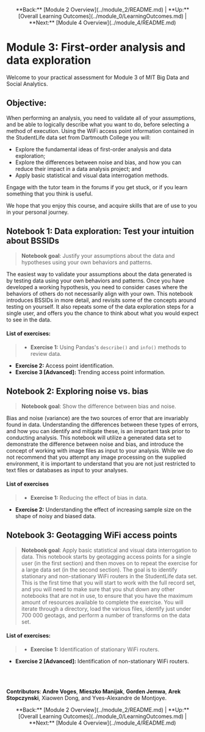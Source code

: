 <center>**Back:** [Module 2 Overview](../module_2/README.md) | **Up:** [Overall Learning Outcomes](../module_0/LearningOutcomes.md) | **Next:** [Module 4 Overview](../module_4/README.md)</center>

# Module 3: First-order analysis and data exploration
Welcome to your practical assessment for Module 3 of MIT Big Data and Social Analytics.

## Objective:
When performing an analysis, you need to validate all of your assumptions, and be able to logically describe what you want to do, before selecting a method of execution. Using the WiFi access point information contained in the StudentLife data set from Dartmouth College you will:
- Explore the fundamental ideas of first-order analysis and data exploration;
- Explore the differences between noise and bias, and how you can reduce their impact in a data analysis project; and
- Apply basic statistical and visual data interrogation methods.

Engage with the tutor team in the forums if you get stuck, or if you learn something that you think is useful.

We hope that you enjoy this course, and acquire skills that are of use to you in your personal journey.

## Notebook 1: Data exploration: Test your intuition about BSSIDs
> **Notebook goal**: Justify your assumptions about the data and hypotheses using your own behaviors and patterns.

The easiest way to validate your assumptions about the data generated is by testing data using your own behaviors and patterns. Once you have developed a working hypothesis, you need to consider cases where the behaviors of others do not necessarily align with your own. This notebook introduces BSSIDs in more detail, and revisits some of the concepts around testing on yourself. It also repeats some of the data exploration steps for a single user, and offers you the chance to think about what you would expect to see in the data.


####  List of exercises:
>   - **Exercise 1:** Using Pandas's ``describe()`` and ``info()`` methods to review data.
  -  **Exercise 2:** Access point identification.
  - **Exercise 3 [Advanced]:** Trending access point information.

## Notebook 2: Exploring noise vs. bias
> **Notebook goal**: Show the difference between bias and noise.

Bias and noise (variance) are the two sources of error that are invariably found in data. Understanding the differences between these types of errors, and how you can identify and mitigate these, is an important task prior to conducting analysis. This notebook will utilize a generated data set to demonstrate the difference between noise and bias, and introduce the concept of working with image files as input to your analysis. While we do not recommend that you attempt any image processing on the supplied environment, it is important to understand that you are not just restricted to text files or databases as input to your analyses.

####  List of exercises
>   - **Exercise 1:** Reducing the effect of bias in data.
  - **Exercise 2:** Understanding the effect of increasing sample size on the shape of noisy and biased data.


## Notebook 3: Geotagging WiFi access points
> **Notebook goal**: Apply basic statistical and visual data interrogation to data.
This notebook starts by geotagging access points for a single user (in the first section) and then moves on to repeat the exercise for a large data set (in the second section). The goal is to identify stationary and non-stationary WiFi routers in the StudentLife data set. This is the first time that you will start to work with the full record set, and you will need to make sure that you shut down any other notebooks that are not in use, to ensure that you have the maximum amount of resources available to complete the exercise. You will iterate through a directory, load the various files, identify just under 700 000 geotags, and perform a number of transforms on the data set.


####  List of exercises:
>   - **Exercise 1:** Identification of stationary WiFi routers.
  - **Exercise 2 [Advanced]:** Identification of non-stationary WiFi routers.

<br></br>

**Contributors**:
**Andre Voges**, **Mieszko Manijak**, **Gorden Jemwa**, **Arek Stopczynski**, Xiaowen Dong, and Yves-Alexandre de Montjoye.

<center>**Back:** [Module 2 Overview](../module_2/README.md) | **Up:** [Overall Learning Outcomes](../module_0/LearningOutcomes.md) | **Next:** [Module 4 Overview](../module_4/README.md)</center>
